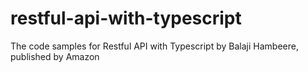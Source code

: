 # restful-api-with-typescript
The code samples for Restful API with Typescript by Balaji Hambeere, published by Amazon
